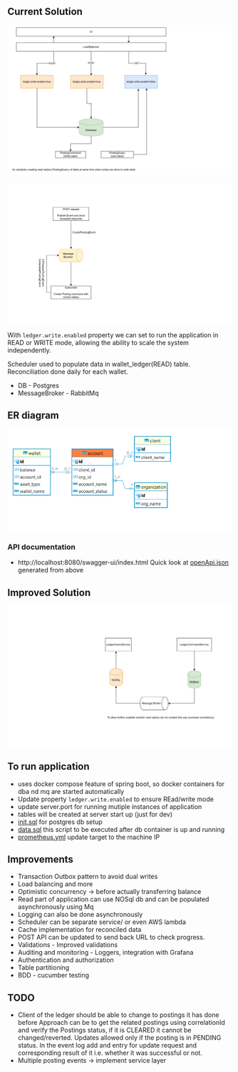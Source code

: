 
## Current Solution

![](./src/main/resources/static/Current.png)

![](./src/main/resources/static/AsyncProces.png)

With `ledger.write.enabled` property we can set to run the application in READ or WRITE mode, allowing the ability to scale the system independently.

Scheduler used to populate data in wallet_ledger(READ) table. Reconciliation done daily for each wallet.

* DB - Postgres
* MessageBroker - RabbitMq

## ER diagram
![](./src/main/resources/static/ER.png)

### API documentation
* http://localhost:8080/swagger-ui/index.html
Quick look at [openApi.json](./src/main/resources/openApi.json) generated from above

## Improved Solution
![](./src/main/resources/static/Improved.png)

## To run application
* uses docker compose feature of spring boot, so docker containers for dba nd mq are started automatically
* Update property `ledger.write.enabled` to ensure REad/write mode
* update server.port for running mutiple instances of application
* tables will be created at server start up (just for dev)
* [init.sql](./src/main/resources/init.sql) for postgres db setup
* [data.sql](./src/main/resources/data.sql) this script to be executed after db container is up and running
* [prometheus.yml](./src/main/resources/prometheus/prometheus.yml) update target to the machine IP

## Improvements 

* Transaction Outbox pattern to avoid dual writes
* Load balancing and more
* Optimistic concurrency -> before actually transferring balance
* Read part of application can use NOSql db and can be populated asynchronously using Mq
* Logging can also be done asynchronously
* Scheduler can be separate service/ or even AWS lambda
* Cache implementation for reconciled data 
* POST API can be updated to send back URL to check progress.
* Validations - Improved validations
* Auditing and monitoring - Loggers, integration with Grafana
* Authentication and authorization
* Table partitioning
* BDD - cucumber testing

## TODO 
* Client of the ledger should be able to change to postings it has done before
Approach can be to get the related postings using correlationId and verify the Postings status, if it is CLEARED it cannot be changed/reverted. Updates allowed only if the posting is in PENDING status.
In the event log add and entry for update request and corresponding result of it i.e. whether it was successful or not.
* Multiple posting events -> implement service layer


